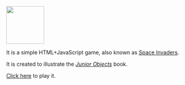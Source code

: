 <img src="https://rawgithub.com/yegor256/elegantobjects/master/cactus.svg" height="100px"/>

It is a simple HTML+JavaScript game, also known as
[Space Invaders](https://en.wikipedia.org/wiki/Space_Invaders).

It is created to illustrate the
[_Junior Objects_](https://www.yegor256.com/junior-objects.html) book.

[Click here](https://yegor256.github.io/jo/) to play it.
